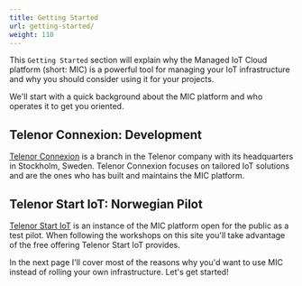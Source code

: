 ```yaml
---
title: Getting Started
url: getting-started/
weight: 110
---
```


This `Getting Started` section will explain why the Managed IoT Cloud platform (short: MIC) is a powerful tool for managing your IoT infrastructure and why you should consider using it for your projects.

We'll start with a quick background about the MIC platform and who operates it to get you oriented.

## Telenor Connexion: Development

[Telenor Connexion](https://www.telenorconnexion.com/) is a branch in the Telenor company with its headquarters in Stockholm, Sweden. Telenor Connexion focuses on tailored IoT solutions and are the ones who has built and maintains the MIC platform.

## Telenor Start IoT: Norwegian Pilot

[Telenor Start IoT](https://startiot.telenor.com/) is an instance of the MIC platform open for the public as a test pilot. When following the workshops on this site you'll take advantage of the free offering Telenor Start IoT provides.

In the next page I'll cover most of the reasons why you'd want to use MIC instead of rolling your own infrastructure. Let's get started!
